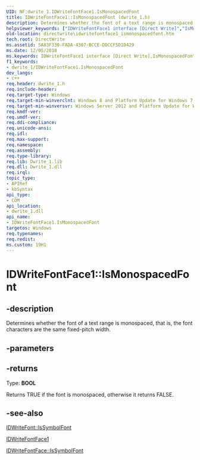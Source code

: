 ```yaml
---
UID: NF:dwrite_1.IDWriteFontFace1.IsMonospacedFont
title: IDWriteFontFace1::IsMonospacedFont (dwrite_1.h)
description: Determines whether the font of a text range is monospaced, that is, the font characters are the same fixed-pitch width.
helpviewer_keywords: ["IDWriteFontFace1 interface [Direct Write]","IsMonospacedFont method","IDWriteFontFace1.IsMonospacedFont","IDWriteFontFace1::IsMonospacedFont","IsMonospacedFont","IsMonospacedFont method [Direct Write]","IsMonospacedFont method [Direct Write]","IDWriteFontFace1 interface","directwrite.idwritefontface1_ismonospacedfont","dwrite_1/IDWriteFontFace1::IsMonospacedFont"]
old-location: directwrite\idwritefontface1_ismonospacedfont.htm
tech.root: DirectWrite
ms.assetid: 5A83F330-FADA-4307-BCCE-DDCCF5D1D429
ms.date: 12/05/2018
ms.keywords: IDWriteFontFace1 interface [Direct Write],IsMonospacedFont method, IDWriteFontFace1.IsMonospacedFont, IDWriteFontFace1::IsMonospacedFont, IsMonospacedFont, IsMonospacedFont method [Direct Write], IsMonospacedFont method [Direct Write],IDWriteFontFace1 interface, directwrite.idwritefontface1_ismonospacedfont, dwrite_1/IDWriteFontFace1::IsMonospacedFont
f1_keywords:
- dwrite_1/IDWriteFontFace1.IsMonospacedFont
dev_langs:
- c++
req.header: dwrite_1.h
req.include-header: 
req.target-type: Windows
req.target-min-winverclnt: Windows 8 and Platform Update for Windows 7 [desktop apps \| UWP apps]
req.target-min-winversvr: Windows Server 2012 and Platform Update for Windows Server 2008 R2 [desktop apps \| UWP apps]
req.kmdf-ver: 
req.umdf-ver: 
req.ddi-compliance: 
req.unicode-ansi: 
req.idl: 
req.max-support: 
req.namespace: 
req.assembly: 
req.type-library: 
req.lib: Dwrite_1.lib
req.dll: Dwrite_1.dll
req.irql: 
topic_type:
- APIRef
- kbSyntax
api_type:
- COM
api_location:
- dwrite_1.dll
api_name:
- IDWriteFontFace1.IsMonospacedFont
targetos: Windows
req.typenames: 
req.redist: 
ms.custom: 19H1
---
```


# IDWriteFontFace1::IsMonospacedFont


## -description


Determines whether the font of a text range is monospaced, that is, the font characters are the
    same fixed-pitch width.


## -parameters






## -returns



Type: <b>BOOL</b>

Returns TRUE if the font is monospaced, otherwise it returns FALSE.




## -see-also




<a href="/windows/win32/api/dwrite/nf-dwrite-idwritefont-issymbolfont">IDWriteFont::IsSymbolFont</a>



<a href="/windows/win32/api/dwrite_1/nn-dwrite_1-idwritefontface1">IDWriteFontFace1</a>



<a href="/windows/win32/api/dwrite/nf-dwrite-idwritefontface-issymbolfont">IDWriteFontFace::IsSymbolFont</a>
 

 

